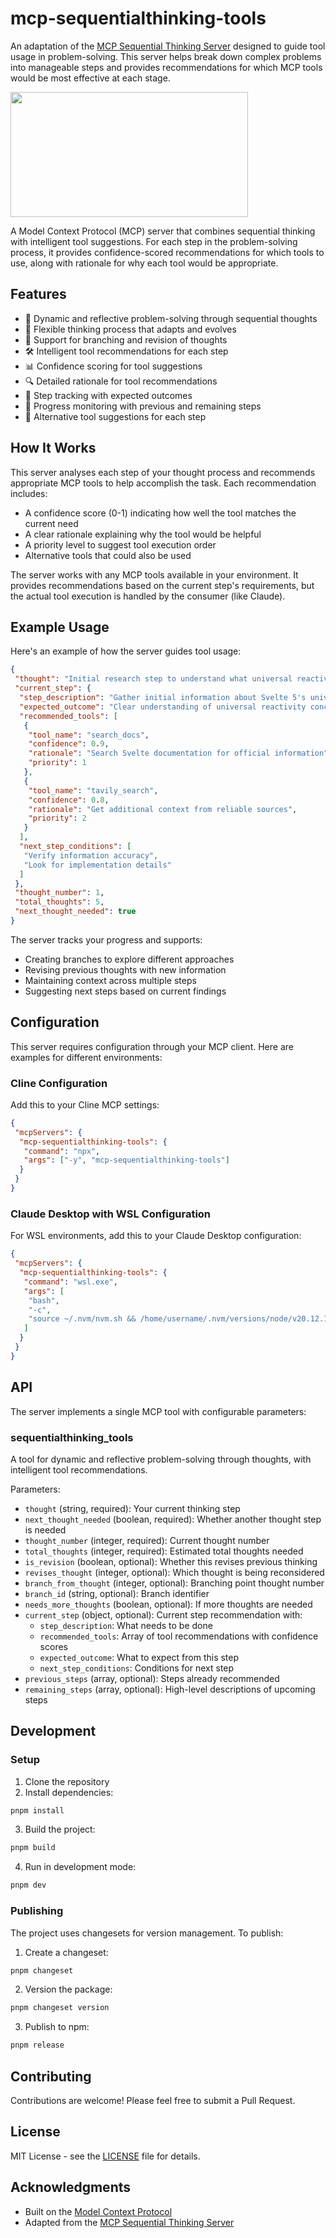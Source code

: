 # mcp-sequentialthinking-tools

An adaptation of the
[MCP Sequential Thinking Server](https://github.com/modelcontextprotocol/servers/blob/main/src/sequentialthinking/index.ts)
designed to guide tool usage in problem-solving. This server helps
break down complex problems into manageable steps and provides
recommendations for which MCP tools would be most effective at each
stage.

<a href="https://glama.ai/mcp/servers/zl990kfusy">
  <img width="380" height="200" src="https://glama.ai/mcp/servers/zl990kfusy/badge" />
</a>

A Model Context Protocol (MCP) server that combines sequential
thinking with intelligent tool suggestions. For each step in the
problem-solving process, it provides confidence-scored recommendations
for which tools to use, along with rationale for why each tool would
be appropriate.

## Features

- 🤔 Dynamic and reflective problem-solving through sequential
  thoughts
- 🔄 Flexible thinking process that adapts and evolves
- 🌳 Support for branching and revision of thoughts
- 🛠️ Intelligent tool recommendations for each step
- 📊 Confidence scoring for tool suggestions
- 🔍 Detailed rationale for tool recommendations
- 📝 Step tracking with expected outcomes
- 🔄 Progress monitoring with previous and remaining steps
- 🎯 Alternative tool suggestions for each step

## How It Works

This server analyses each step of your thought process and recommends
appropriate MCP tools to help accomplish the task. Each recommendation
includes:

- A confidence score (0-1) indicating how well the tool matches the
  current need
- A clear rationale explaining why the tool would be helpful
- A priority level to suggest tool execution order
- Alternative tools that could also be used

The server works with any MCP tools available in your environment. It
provides recommendations based on the current step's requirements, but
the actual tool execution is handled by the consumer (like Claude).

## Example Usage

Here's an example of how the server guides tool usage:

```json
{
 "thought": "Initial research step to understand what universal reactivity means in Svelte 5",
 "current_step": {
  "step_description": "Gather initial information about Svelte 5's universal reactivity",
  "expected_outcome": "Clear understanding of universal reactivity concept",
  "recommended_tools": [
   {
    "tool_name": "search_docs",
    "confidence": 0.9,
    "rationale": "Search Svelte documentation for official information",
    "priority": 1
   },
   {
    "tool_name": "tavily_search",
    "confidence": 0.8,
    "rationale": "Get additional context from reliable sources",
    "priority": 2
   }
  ],
  "next_step_conditions": [
   "Verify information accuracy",
   "Look for implementation details"
  ]
 },
 "thought_number": 1,
 "total_thoughts": 5,
 "next_thought_needed": true
}
```

The server tracks your progress and supports:

- Creating branches to explore different approaches
- Revising previous thoughts with new information
- Maintaining context across multiple steps
- Suggesting next steps based on current findings

## Configuration

This server requires configuration through your MCP client. Here are
examples for different environments:

### Cline Configuration

Add this to your Cline MCP settings:

```json
{
 "mcpServers": {
  "mcp-sequentialthinking-tools": {
   "command": "npx",
   "args": ["-y", "mcp-sequentialthinking-tools"]
  }
 }
}
```

### Claude Desktop with WSL Configuration

For WSL environments, add this to your Claude Desktop configuration:

```json
{
 "mcpServers": {
  "mcp-sequentialthinking-tools": {
   "command": "wsl.exe",
   "args": [
    "bash",
    "-c",
    "source ~/.nvm/nvm.sh && /home/username/.nvm/versions/node/v20.12.1/bin/npx mcp-sequentialthinking-tools"
   ]
  }
 }
}
```

## API

The server implements a single MCP tool with configurable parameters:

### sequentialthinking_tools

A tool for dynamic and reflective problem-solving through thoughts,
with intelligent tool recommendations.

Parameters:

- `thought` (string, required): Your current thinking step
- `next_thought_needed` (boolean, required): Whether another thought
  step is needed
- `thought_number` (integer, required): Current thought number
- `total_thoughts` (integer, required): Estimated total thoughts
  needed
- `is_revision` (boolean, optional): Whether this revises previous
  thinking
- `revises_thought` (integer, optional): Which thought is being
  reconsidered
- `branch_from_thought` (integer, optional): Branching point thought
  number
- `branch_id` (string, optional): Branch identifier
- `needs_more_thoughts` (boolean, optional): If more thoughts are
  needed
- `current_step` (object, optional): Current step recommendation with:
  - `step_description`: What needs to be done
  - `recommended_tools`: Array of tool recommendations with confidence
    scores
  - `expected_outcome`: What to expect from this step
  - `next_step_conditions`: Conditions for next step
- `previous_steps` (array, optional): Steps already recommended
- `remaining_steps` (array, optional): High-level descriptions of
  upcoming steps

## Development

### Setup

1. Clone the repository
2. Install dependencies:

```bash
pnpm install
```

3. Build the project:

```bash
pnpm build
```

4. Run in development mode:

```bash
pnpm dev
```

### Publishing

The project uses changesets for version management. To publish:

1. Create a changeset:

```bash
pnpm changeset
```

2. Version the package:

```bash
pnpm changeset version
```

3. Publish to npm:

```bash
pnpm release
```

## Contributing

Contributions are welcome! Please feel free to submit a Pull Request.

## License

MIT License - see the [LICENSE](LICENSE) file for details.

## Acknowledgments

- Built on the
  [Model Context Protocol](https://github.com/modelcontextprotocol)
- Adapted from the
  [MCP Sequential Thinking Server](https://github.com/modelcontextprotocol/servers/blob/main/src/sequentialthinking/index.ts)
